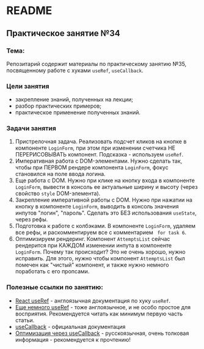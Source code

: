 # README

## Практическое занятие №34

### Тема:

Репозитарий содержит материалы по практическому занятию №35, посвященному работе с хуками `useRef`, `useCallback`.

### Цели занятия
- закрепление знаний, полученных на лекции;
- разбор практических примеров;
- практическое применение полученных знаний.

### Задачи занятия
1. Пристрелочная задача. Реализовать подсчет кликов на кнопке в компоненте `LoginForm`, при этом при изменении счетчика НЕ ПЕРЕРИСОВЫВАТЬ компонент. Подсказка - используем `useRef`.
2. Императивная работа с DOM-элементами. Нужно сделать так, чтобы при ПЕРВОМ рендере компонента `LoginForm`, фокус становился на поле ввода логина.
3. Еще работа с DOM. Нужно при клике на кнопку входа в компоненте `LoginForm`, вывести в консоль ее актуальные ширину и высоту (через свойство `style` DOM-элемента).
4. Закрепление императивной работы с DOM. Нужно при нажатии на кнопку в компоненте `LoginForm`, выводить в консоль значения инпутов "логин", "пароль". Сделать это БЕЗ использования `useState`, через рефы.
5. Подготовка к работе с колбэками. В компоненте `LoginForm`, удаляем все рефы, и раскомментируем все с комментарием ` for task 6`.
6. Оптимизируем рендеринг. Компонент `AttemptsList` сейчас рендерится при КАЖДОМ изменении инпута в компоненте `LoginForm`. Почему так происходит? Это не очень хорошо, нужно исправить. Для этого, нужно чтобы компонент `AttemptsList` был помечен как "чистый" компонент, и также нужно немного поработать с его пропсами.


### Полезные ссылки по занятию:
 - [React useRef](https://react.dev/reference/react/useRef) - англоязычная документация по хуку `useRef`.
 - [Еще немного useRef](https://dmitripavlutin.com/react-useref/) - тоже англоязычное, и не особо простое для восприятия. Рекомендуется читать как минимум первую часть статьи.
 - [useCallback](https://react.dev/reference/react/useCallback#) - официальная документация
 - [Оптимизация через useCallback](https://habr.com/ru/articles/590577/) - русскоязычная, очень толковая информация - рекомендуется к прочтению!